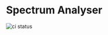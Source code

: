 # Spectrum Analyser

![ci status](https://github.com/TheGoodDoktor/SpeccyExplorer/actions/workflows/ci.yml/badge.svg)
